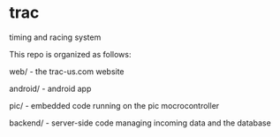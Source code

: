 trac
====

timing and racing system

This repo is organized as follows:

web/ - the trac-us.com website

android/ - android app

pic/ - embedded code running on the pic mocrocontroller

backend/ - server-side code managing incoming data and the database


